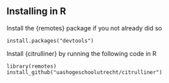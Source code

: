## Installing in R

Install the {remotes} package if you not already did so
```
install.packages("devtools")
```

Install {citrulliner} by running the following code in R
```
library(remotes)
install_github("uashogeschoolutrecht/citrulliner")
```
